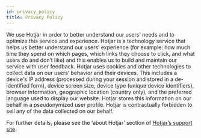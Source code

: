 ```yaml
---
id: privacy_policy
title: Privacy Policy
---
```


We use Hotjar in order to better understand our users’ needs and to optimize this service and experience. Hotjar is a technology service that helps us better understand our users’ experience (for example: how much time they spend on which pages, which links they choose to click, and what users do and don’t like) and this enables us to build and maintain our service with user feedback. Hotjar uses cookies and other technologies to collect data on our users’ behavior and their devices. This includes a device's IP address (processed during your session and stored in a de-identified form), device screen size, device type (unique device identifiers), browser information, geographic location (country only), and the preferred language used to display our website. Hotjar stores this information on our behalf in a pseudonymized user profile. Hotjar is contractually forbidden to sell any of the data collected on our behalf.

For further details, please see the ‘about Hotjar’ section of [Hotjar’s support site](https://help.hotjar.com/hc/en-us/categories/115001323967-About-Hotjar).
